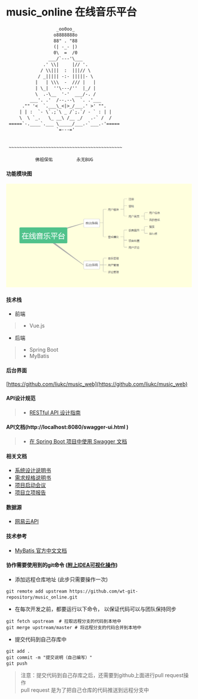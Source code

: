 # music_online 在线音乐平台
                       _oo0oo_
                      o8888888o
                      88" . "88
                      (| -_- |)
                      0\  =  /0
                    ___/`---'\___
                  .' \\|     |// '.
                 / \\|||  :  |||// \
                / _||||| -:- |||||- \
               |   | \\\  -  /// |   |
               | \_|  ''\---/''  |_/ |
               \  .-\__  '-'  ___/-. /
             ___'. .'  /--.--\  `. .'___
          ."" '<  `.___\_<|>_/___.' >' "".
         | | :  `- \`.;`\ _ /`;.`/ - ` : | |
         \  \ `_.   \_ __\ /__ _/   .-` /  /
     =====`-.____`.___ \_____/___.-`___.-'=====
                       `=---='


     ~~~~~~~~~~~~~~~~~~~~~~~~~~~~~~~~~~~~~~~~~~~

               佛祖保佑         永无BUG

#### 功能模块图
![功能模块](images/music.PNG)

#### 技术栈
- 前端
> - Vue.js
- 后端
> - Spring Boot
> - MyBatis

#### 后台界面
[https://github.com/liukc/music_web](https://github.com/liukc/music_web)

#### API设计规范
> - [RESTful API 设计指南](http://www.ruanyifeng.com/blog/2014/05/restful_api.html)

#### API文档(http://localhost:8080/swagger-ui.html )
> - [在 Spring Boot 项目中使用 Swagger 文档](https://www.ibm.com/developerworks/cn/java/j-using-swagger-in-a-spring-boot-project/index.html)

#### 相关文档
- [系统设计说明书](https://shimo.im/docs/XHUBDhY5mvU0ud3x/)
- [需求规格说明书](https://shimo.im/docs/prs9JQQDFe48Ltl6/)
- [项目启动会议](https://shimo.im/docs/ePgaOny3JtEzavMb/)
- [项目立项报告](https://shimo.im/docs/VWce1eVmI9QS2y2S/)

#### 数据源
- [网易云API](https://zhuanlan.zhihu.com/p/30246788)

#### 技术参考
- [MyBatis 官方中文文档](http://www.mybatis.org/mybatis-3/zh/index.html)

#### 协作需要使用到的git命令 ([附上IDEA可视化操作](https://blog.csdn.net/autfish/article/details/52513465))

-  添加远程仓库地址 (此步只需要操作一次)
```text
git remote add upstream https://github.com/wt-git-repository/music_online.git
```

-  在每次开发之前，都要运行以下命令， 以保证代码可以与团队保持同步
```text
git fetch upstream  # 拉取远程分支的代码到本地中
git merge upstream/master # 将远程分支的代码合并到本地中
```


-  提交代码到自己存库中
```text
git add .
git commit -m "提交说明（自己编写）"
git push
```

> 注意：提交代码到自己存库之后，还需要到github上面进行pull request操作  
pull request 是为了把自己仓库的代码推送到远程分支中

#### 